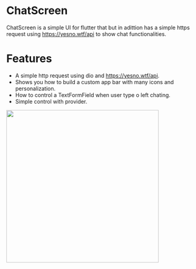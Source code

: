 # ChatScreen
ChatScreen is a simple UI for flutter that but in adittion has a simple https request using https://yesno.wtf/api to show chat functionalities.

# Features
- A simple http request using dio and https://yesno.wtf/api.
- Shows you how to build a custom app bar with many icons and personalization.
- How to control a TextFormField when user type o left chating.
- Simple control with provider.

<img src="https://github.com/kevinlopezs/3dclic/blob/main/Screenshot_1703343545.png" width="400">


